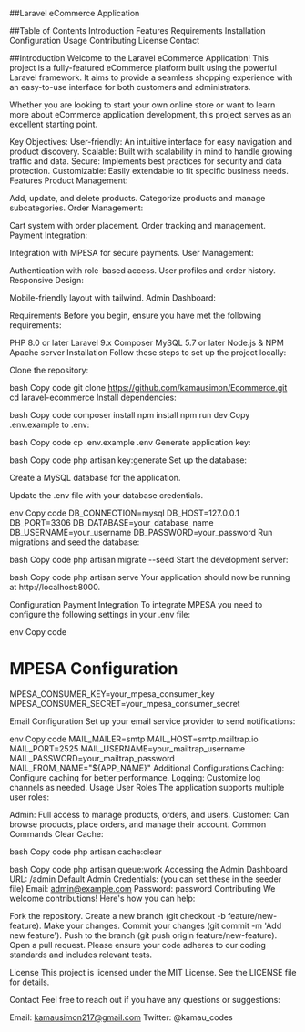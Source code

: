 ##Laravel eCommerce Application




##Table of Contents
Introduction
Features
Requirements
Installation
Configuration
Usage
Contributing
License
Contact

##Introduction
Welcome to the Laravel eCommerce Application! This project is a fully-featured eCommerce platform built using the powerful Laravel framework. It aims to provide a seamless shopping experience with an easy-to-use interface for both customers and administrators.

Whether you are looking to start your own online store or want to learn more about eCommerce application development, this project serves as an excellent starting point.

Key Objectives:
User-friendly: An intuitive interface for easy navigation and product discovery.
Scalable: Built with scalability in mind to handle growing traffic and data.
Secure: Implements best practices for security and data protection.
Customizable: Easily extendable to fit specific business needs.
Features
Product Management:

Add, update, and delete products.
Categorize products and manage subcategories.
Order Management:

Cart system with order placement.
Order tracking and management.
Payment Integration:

Integration with MPESA for secure payments.
User Management:

Authentication with role-based access.
User profiles and order history.
Responsive Design:

Mobile-friendly layout with tailwind.
Admin Dashboard:

Requirements
Before you begin, ensure you have met the following requirements:

PHP 8.0 or later
Laravel 9.x
Composer
MySQL 5.7 or later
Node.js & NPM
Apache server
Installation
Follow these steps to set up the project locally:

Clone the repository:

bash
Copy code
git clone https://github.com/kamausimon/Ecommerce.git
cd laravel-ecommerce
Install dependencies:

bash
Copy code
composer install
npm install
npm run dev
Copy .env.example to .env:

bash
Copy code
cp .env.example .env
Generate application key:

bash
Copy code
php artisan key:generate
Set up the database:

Create a MySQL database for the application.

Update the .env file with your database credentials.

env
Copy code
DB_CONNECTION=mysql
DB_HOST=127.0.0.1
DB_PORT=3306
DB_DATABASE=your_database_name
DB_USERNAME=your_username
DB_PASSWORD=your_password
Run migrations and seed the database:

bash
Copy code
php artisan migrate --seed
Start the development server:

bash
Copy code
php artisan serve
Your application should now be running at http://localhost:8000.

Configuration
Payment Integration
To integrate MPESA you need to configure the following settings in your .env file:

env
Copy code
# MPESA Configuration
MPESA_CONSUMER_KEY=your_mpesa_consumer_key
MPESA_CONSUMER_SECRET=your_mpesa_consumer_secret


Email Configuration
Set up your email service provider to send notifications:

env
Copy code
MAIL_MAILER=smtp
MAIL_HOST=smtp.mailtrap.io
MAIL_PORT=2525
MAIL_USERNAME=your_mailtrap_username
MAIL_PASSWORD=your_mailtrap_password
MAIL_FROM_NAME="${APP_NAME}"
Additional Configurations
Caching: Configure caching for better performance.
Logging: Customize log channels as needed.
Usage
User Roles
The application supports multiple user roles:

Admin: Full access to manage products, orders, and users.
Customer: Can browse products, place orders, and manage their account.
Common Commands
Clear Cache:

bash
Copy code
php artisan cache:clear

bash
Copy code
php artisan queue:work
Accessing the Admin Dashboard
URL: /admin
Default Admin Credentials: (you can set these in the seeder file)
Email: admin@example.com
Password: password
Contributing
We welcome contributions! Here's how you can help:

Fork the repository.
Create a new branch (git checkout -b feature/new-feature).
Make your changes.
Commit your changes (git commit -m 'Add new feature').
Push to the branch (git push origin feature/new-feature).
Open a pull request.
Please ensure your code adheres to our coding standards and includes relevant tests.

License
This project is licensed under the MIT License. See the LICENSE file for details.

Contact
Feel free to reach out if you have any questions or suggestions:

Email: kamausimon217@gmail.com
Twitter: @kamau_codes



